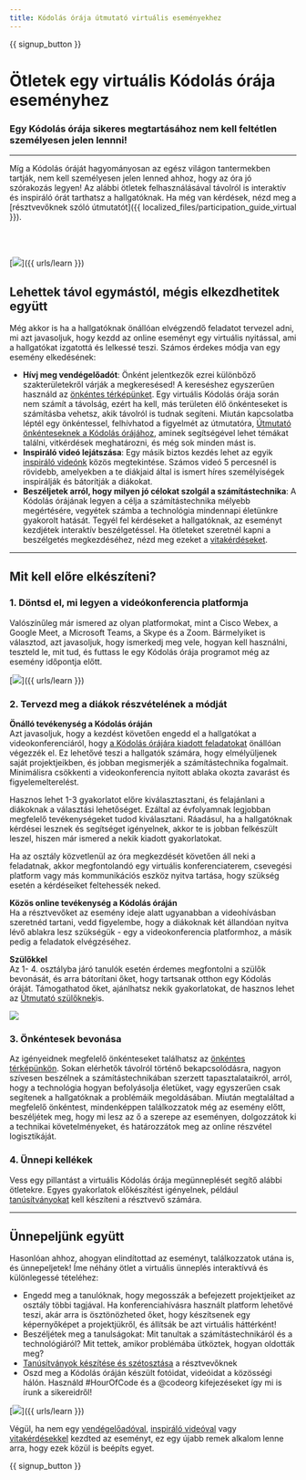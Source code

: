 ```yaml
---
title: Kódolás órája útmutató virtuális eseményekhez
---
```


{{ signup_button }}

# Ötletek egy virtuális Kódolás órája eseményhez

### Egy Kódolás órája sikeres megtartásához nem kell feltétlen személyesen jelen lennni!

***

Míg a Kódolás óráját hagyományosan az egész világon tantermekben tartják, nem kell személyesen jelen lenned ahhoz, hogy az óra jó szórakozás legyen! Az alábbi ötletek felhasználásával távolról is interaktív és inspiráló órát tarthatsz a hallgatóknak.  Ha még van kérdések, nézd meg a [résztvevőknek szóló útmutatót]({{ localized_files/participation_guide_virtual }}).

<br><br>

[<img src="/images/fit-600/Marketing/pexels-andrea-piacquadio-3762940.jpg" />]({{ urls/learn }})

## Lehettek távol egymástól, mégis elkezdhetitek együtt
Még akkor is ha a hallgatóknak önállóan elvégzendő feladatot tervezel adni, mi azt javasoljuk, hogy kezdd az online eseményt egy virtuális nyitással, ami a hallgatókat izgatottá és lelkessé teszi. Számos érdekes módja van egy esemény elkedésének:

<ul>
<li><b>Hívj meg vendégelőadót</b>: Önként jelentkezők ezrei különbőző szakterületekről várják a megkeresésed! A kereséshez egyszerűen használd az <a href="https://code.org/volunteer/local"> önkéntes térképünket</a>. Egy virtuális Kódolás órája során nem számít a távolság, ezért ha kell, más területen élő önkénteseket is számításba vehetsz, akik távolról is tudnak segíteni. Miután kapcsolatba léptél egy önkéntessel, felhívhatod a figyelmét az útmutatóra, <a href="http://hourofcode.com/us/how-to/volunteers">Útmutató önkénteseknek a Kódolás órájához</a>, aminek segítségével lehet témákat találni, vitkérdések meghatározni, és még sok minden mást is.</li>
<li><b> Inspiráló videó lejátszása</b>: Egy másik biztos kezdés lehet az egyik <a href="http://hourofcode.com/us/promote/resources#videos"> inspiráló videónk</a> közös megtekintése. Számos videó 5 percesnél is rövidebb, amelyekben a te diákjaid által is ismert híres személyiségek inspirálják és bátorítják a diákokat.</li>
<li><b>Beszéljetek arról, hogy milyen jó célokat szolgál a számítástechnika</b>: A Kódolás órájának legyen a célja a számítástechnika mélyebb megértésére, vegyétek számba a technológia mindennapi életünkre gyakorolt hatását. Tegyél fel kérdéseket a hallgatóknak, az eseményt kezdjétek interaktív beszélgetéssel. Ha ötleteket szeretnél kapni a beszélgetés megkezdéséhez, nézd meg ezeket a <a href="https://code.org/csforgood#prompts">vitakérdéseket</a>.</li>
</ul>

---

## Mit kell előre elkészíteni?

### 1. Döntsd el, mi legyen a videókonferencia platformja
Valószínűleg már ismered az olyan platformokat, mint a Cisco Webex, a Google Meet, a Microsoft Teams, a Skype és a Zoom. Bármelyiket is választod, azt javasoljuk, hogy ismerkedj meg vele, hogyan kell használni, teszteld le, mit tud, és futtass le egy Kódolás órája programot  még az esemény időpontja előtt.

[<img src="/images/fit-600/Marketing/photo-of-boy-video-calling-with-a-woman-4145197.jpg" />]({{ urls/learn }})

### 2. Tervezd meg a diákok részvételének a módját
**Önálló tevékenység a Kódolás óráján** <br> Azt javasoljuk, hogy a kezdést követően engedd el a hallgatókat a videokonferenciáról, hogy <a href="https://hourofcode.com/us/learn">a Kódolás órájára kiadott feladatokat</a> önállóan végezzék el. Ez lehetővé teszi a hallgatók számára, hogy elmélyüljenek saját projektjeikben, és jobban megismerjék a számítástechnika fogalmait. Minimálisra csökkenti a videokonferencia nyitott ablaka okozta zavarást és figyelemelterelést.

Hasznos lehet 1-3 gyakorlatot előre kiválasztasztani, és felajánlani a diákoknak a választási lehetőséget. Ezáltal az évfolyamnak legjobban megfelelő tevékenységeket tudod kiválasztani. Ráadásul, ha a hallgatóknak kérdései lesznek és segítséget igényelnek, akkor te is jobban felkészült leszel, hiszen már ismered a nekik kiadott gyakorlatokat.

Ha az osztály közvetlenül az óra megkezdését követően áll neki a feladatnak, akkor megfontolandó egy virtuális konferenciaterem, csevegési platform vagy más kommunikációs eszköz nyitva tartása, hogy szükség esetén a kérdéseiket feltehessék neked.

**Közös online tevékenység a Kódolás óráján** <br> Ha a résztvevőket az esemény ideje alatt ugyanabban a videohívásban szeretnéd tartani, vedd figyelembe, hogy a diákoknak két állandóan nyitva lévő ablakra lesz szükségük - egy a videokonferencia platformhoz, a másik pedig a feladatok elvégzéséhez.

**Szülőkkel** <br> Az 1- 4. osztályba járó tanulók esetén érdemes megfontolni a szülők bevonását, és arra bátorítani őket, hogy tartsanak otthon egy Kódolás óráját. Támogathatod őket, ajánlhatsz nekik gyakorlatokat, de hasznos lehet az <a href="https://hourofcode.com/us/how-to/parents">Útmutató szülőknek</a>is.

[<img src="/images/fit-600/Marketing//happy-father-and-child-browsing-laptop-in-bedroom-4545778.jpg" />](https://hourofcode.com/us/how-to/parents)

### 3. Önkéntesek bevonása
Az igényeidnek megfelelő önkénteseket találhatsz az <a href="https://code.org/volunteer/local">önkéntes térképünkön</a>. Sokan elérhetők távolról történő bekapcsolódásra, nagyon szívesen beszélnek a számítástechnikában szerzett tapasztalataikról, arról, hogy a technológia hogyan befolyásolja életüket, vagy egyszerűen csak segítenek a hallgatóknak a problémáik megoldásában. Miután megtaláltad a megfelelő önkéntest, mindenképpen találkozzatok még az esemény előtt, beszéljétek meg, hogy mi lesz az ő a szerepe az eseményen, dolgozzátok ki a technikai követelményeket, és határozzátok meg az online részvétel logisztikáját.

### 4. Ünnepi kellékek
Vess egy pillantást a virtuális Kódolás órája megünneplését segítő alábbi ötletekre. Egyes gyakorlatok előkészítést igényelnek, például <a href="https://code.org/certificates"> tanúsítványokat</a> kell készíteni a résztvevő számára.

---

## Ünnepeljünk együtt

Hasonlóan ahhoz, ahogyan elindítottad az eseményt, találkozzatok utána is, és ünnepeljetek! Íme néhány ötlet a virtuális ünneplés interaktívvá és különlegessé tételéhez:

- Engedd meg a tanulóknak, hogy megosszák a befejezett projektjeiket az osztály többi tagjával. Ha konferenciahívásra használt platform lehetővé teszi, akár arra is ösztönözheted őket, hogy készítsenek egy képernyőképet a projektjükről, és állítsák be azt virtuális háttérként!
- Beszéljétek meg a tanulságokat: Mit tanultak a számítástechnikáról és a technológiáról? Mit tettek, amikor problémába ütköztek, hogyan oldották meg?
- <a href="https://code.org/certificates">Tanúsítványok készítése és szétosztása</a> a résztvevőknek
- Oszd meg a Kódolás óráján készült fotóidat, videóidat a közösségi hálón. Használd #HourOfCode és a @codeorg kifejezéseket így mi is írunk a sikereidről!

[<img src="/images/fit-600/Marketing/g8TUlHzF.jpeg" />]({{ urls/learn }})

Végül, ha nem egy <a href="https://code.org/volunteer/local">vendégelőadóval</a>, <a href="https://hourofcode.com/us/promote/resources#">inspiráló videóval</a> vagy <a href="https://code.org/csforgood#prompts">vitakérdésekkel</a> kezdted az eseményt, ez egy újabb remek alkalom lenne arra, hogy ezek közül is beépíts egyet.

{{ signup_button }}
